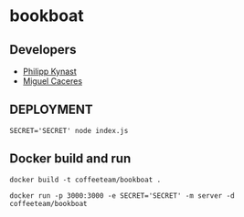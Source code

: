 # bookboat

## Developers

* [Philipp Kynast](https://github.com/PhlppKnst)
* [Miguel Caceres](https://github.com/foxneo)

## DEPLOYMENT
```
SECRET='SECRET' node index.js
```

## Docker build and run
```
docker build -t coffeeteam/bookboat .
```
```
docker run -p 3000:3000 -e SECRET='SECRET' -m server -d coffeeteam/bookboat
```